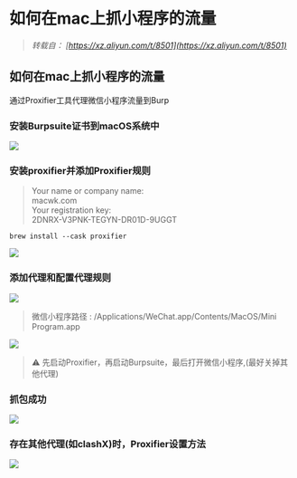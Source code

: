 # 如何在mac上抓小程序的流量


<!--more-->

> *转载自： [https://xz.aliyun.com/t/8501](https://xz.aliyun.com/t/8501)*

## 如何在mac上抓小程序的流量

通过Proxifier工具代理微信小程序流量到Burp

### 安装Burpsuite证书到macOS系统中

![](https://qqq.gtimg.cn/music/photo_new/T053XD0000031O3G92eYkbQ.png)

### 安装proxifier并添加Proxifier规则

> Your name or company name:  
> macwk.com  
> Your registration key:  
> 2DNRX-V3PNK-TEGYN-DR01D-9UGGT

```
brew install --cask proxifier
```

![](https://qqq.gtimg.cn/music/photo_new/T053XD000002AYVbh2hAfxw.png)

### 添加代理和配置代理规则

![](https://qqq.gtimg.cn/music/photo_new/T053XD0000031FC5M2J3OAy.png)

> 微信小程序路径 : /Applications/WeChat.app/Contents/MacOS/Mini Program.app

![](https://qqq.gtimg.cn/music/photo_new/T053XD000001Dt1n33TI4dL.png)

> ⚠️ 先启动Proxifier，再启动Burpsuite，最后打开微信小程序,(最好关掉其他代理)

### 抓包成功

![](https://qqq.gtimg.cn/music/photo_new/T053XD000003WPjtl4CwhR7.png)

### 存在其他代理(如clashX)时，Proxifier设置方法

![](https://qqq.gtimg.cn/music/photo_new/T053XD000002gcN0O3WXpp3.png)

